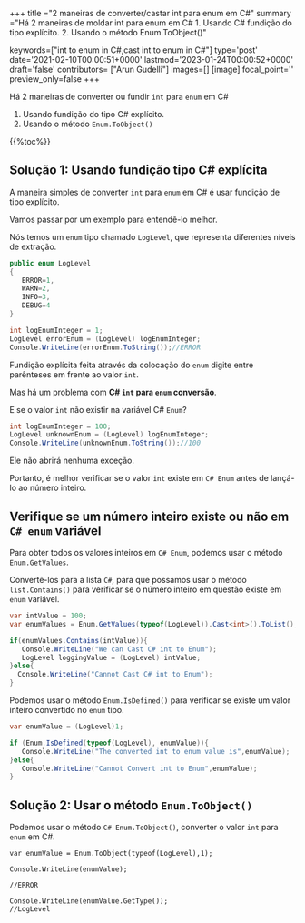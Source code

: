 +++
title   ="2 maneiras de converter/castar int para enum em C#"
summary ="Há 2 maneiras de moldar int para enum em C# 1. Usando C# fundição do tipo explícito. 2. Usando o método Enum.ToObject()"

keywords=["int to enum in C#,cast int to enum in C#"]
type='post'
date='2021-02-10T00:00:51+0000'
lastmod='2023-01-24T00:00:52+0000'
draft='false'
contributors= ["Arun Gudelli"]
images=[]
[image]
focal_point=''
preview_only=false
+++


Há 2 maneiras de converter ou fundir `int` para `enum` em C#

1. Usando fundição do tipo C# explícito.
2. Usando o método `Enum.ToObject()` 

{{%toc%}}

## Solução 1: Usando fundição tipo C# explícita

A maneira simples de converter `int` para `enum` em C# é usar fundição de tipo explícito.

Vamos passar por um exemplo para entendê-lo melhor.

Nós temos um `enum` tipo chamado `LogLevel`, que representa diferentes níveis de extração.

```csharp
public enum LogLevel
{
   ERROR=1, 
   WARN=2, 
   INFO=3, 
   DEBUG=4
}

int logEnumInteger = 1;
LogLevel errorEnum = (LogLevel) logEnumInteger;
Console.WriteLine(errorEnum.ToString());//ERROR
```

Fundição explícita feita através da colocação do `enum` digite entre parênteses em frente ao valor `int`.

Mas há um problema com **C# `int` para `enum` conversão**.

E se o valor `int` não existir na variável C# `Enum`?

```csharp
int logEnumInteger = 100;
LogLevel unknownEnum = (LogLevel) logEnumInteger;
Console.WriteLine(unknownEnum.ToString());//100
```

Ele não abrirá nenhuma exceção.

Portanto, é melhor verificar se o valor `int` existe em `C# Enum` antes de lançá-lo ao número inteiro.

## Verifique se um número inteiro existe ou não em `C# enum` variável

Para obter todos os valores inteiros em `C# Enum`, podemos usar o método `Enum.GetValues`.

Convertê-los para a lista `C#`, para que possamos usar o método `list.Contains()` para verificar se o número inteiro em questão existe em `enum` variável.

```csharp
var intValue = 100;
var enumValues = Enum.GetValues(typeof(LogLevel)).Cast<int>().ToList();

if(enumValues.Contains(intValue)){
   Console.WriteLine("We can Cast C# int to Enum");  
   LogLevel loggingValue = (LogLevel) intValue;
}else{
  Console.WriteLine("Cannot Cast C# int to Enum");
}

```
Podemos usar o método `Enum.IsDefined()` para verificar se existe um valor inteiro convertido no `enum` tipo.  

```csharp
var enumValue = (LogLevel)1;

if (Enum.IsDefined(typeof(LogLevel), enumValue)){
   Console.WriteLine("The converted int to enum value is",enumValue);
}else{
   Console.WriteLine("Cannot Convert int to Enum",enumValue);
}
```


## Solução 2: Usar o método `Enum.ToObject()` 

Podemos usar o método `C# Enum.ToObject()`, converter o valor `int` para `enum` em C#.

```
var enumValue = Enum.ToObject(typeof(LogLevel),1);

Console.WriteLine(enumValue);

//ERROR

Console.WriteLine(enumValue.GetType());
//LogLevel

```






